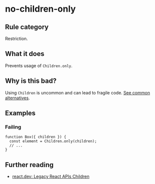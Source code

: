 # no-children-only

## Rule category

Restriction.

## What it does

Prevents usage of `Children.only`.

## Why is this bad?

Using `Children` is uncommon and can lead to fragile code. [See common alternatives](https://react.dev/reference/react/Children#alternatives).

## Examples

### Failing

```tsx
function Box({ children }) {
  const element = Children.only(children);
  // ...
}
```

## Further reading

- [react.dev: Legacy React APIs Children](https://react.dev/reference/react/Children)
